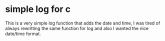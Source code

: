 # simple log for c

This is a very simple log function that adds the date and time, I was tired of always rewritting the same function for log and also I wanted the nice date/time format.
